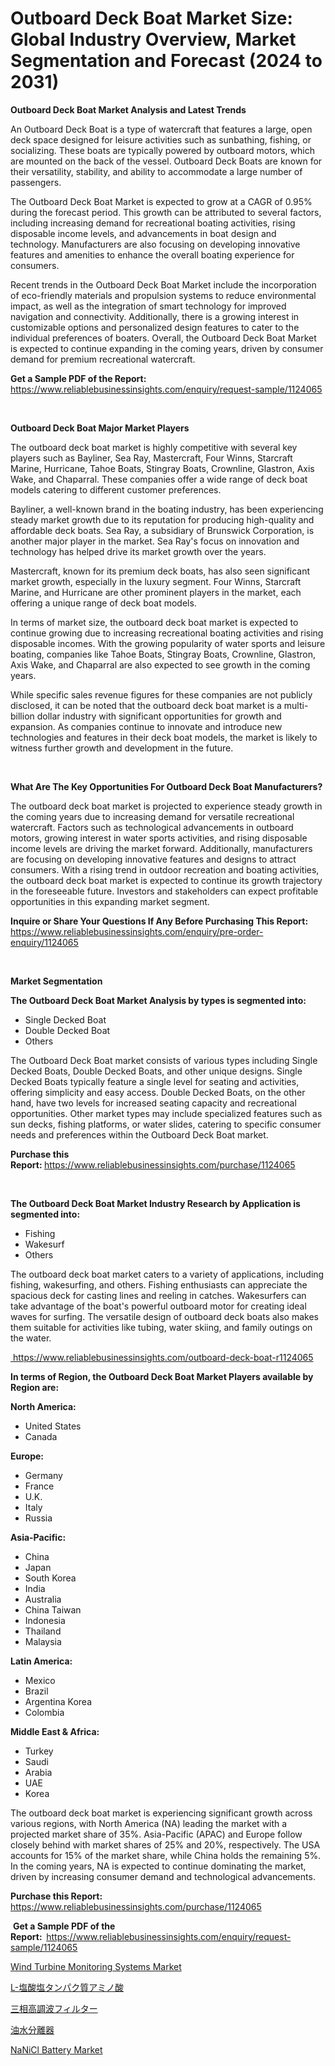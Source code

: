 <p><h1>Outboard Deck Boat Market Size: Global Industry Overview, Market Segmentation and Forecast (2024 to 2031)</h1></p><p><strong>Outboard Deck Boat Market Analysis and Latest Trends</strong></p>
<p><p>An Outboard Deck Boat is a type of watercraft that features a large, open deck space designed for leisure activities such as sunbathing, fishing, or socializing. These boats are typically powered by outboard motors, which are mounted on the back of the vessel. Outboard Deck Boats are known for their versatility, stability, and ability to accommodate a large number of passengers.</p><p>The Outboard Deck Boat Market is expected to grow at a CAGR of 0.95% during the forecast period. This growth can be attributed to several factors, including increasing demand for recreational boating activities, rising disposable income levels, and advancements in boat design and technology. Manufacturers are also focusing on developing innovative features and amenities to enhance the overall boating experience for consumers.</p><p>Recent trends in the Outboard Deck Boat Market include the incorporation of eco-friendly materials and propulsion systems to reduce environmental impact, as well as the integration of smart technology for improved navigation and connectivity. Additionally, there is a growing interest in customizable options and personalized design features to cater to the individual preferences of boaters. Overall, the Outboard Deck Boat Market is expected to continue expanding in the coming years, driven by consumer demand for premium recreational watercraft.</p></p>
<p><strong>Get a Sample PDF of the Report:&nbsp;</strong> <a href="https://www.reliablebusinessinsights.com/enquiry/request-sample/1124065">https://www.reliablebusinessinsights.com/enquiry/request-sample/1124065</a></p>
<p>&nbsp;</p>
<p><strong>Outboard Deck Boat Major Market Players</strong></p>
<p><p>The outboard deck boat market is highly competitive with several key players such as Bayliner, Sea Ray, Mastercraft, Four Winns, Starcraft Marine, Hurricane, Tahoe Boats, Stingray Boats, Crownline, Glastron, Axis Wake, and Chaparral. These companies offer a wide range of deck boat models catering to different customer preferences.</p><p>Bayliner, a well-known brand in the boating industry, has been experiencing steady market growth due to its reputation for producing high-quality and affordable deck boats. Sea Ray, a subsidiary of Brunswick Corporation, is another major player in the market. Sea Ray's focus on innovation and technology has helped drive its market growth over the years.</p><p>Mastercraft, known for its premium deck boats, has also seen significant market growth, especially in the luxury segment. Four Winns, Starcraft Marine, and Hurricane are other prominent players in the market, each offering a unique range of deck boat models.</p><p>In terms of market size, the outboard deck boat market is expected to continue growing due to increasing recreational boating activities and rising disposable incomes. With the growing popularity of water sports and leisure boating, companies like Tahoe Boats, Stingray Boats, Crownline, Glastron, Axis Wake, and Chaparral are also expected to see growth in the coming years.</p><p>While specific sales revenue figures for these companies are not publicly disclosed, it can be noted that the outboard deck boat market is a multi-billion dollar industry with significant opportunities for growth and expansion. As companies continue to innovate and introduce new technologies and features in their deck boat models, the market is likely to witness further growth and development in the future.</p></p>
<p>&nbsp;</p>
<p><strong>What Are The Key Opportunities For Outboard Deck Boat Manufacturers?</strong></p>
<p><p>The outboard deck boat market is projected to experience steady growth in the coming years due to increasing demand for versatile recreational watercraft. Factors such as technological advancements in outboard motors, growing interest in water sports activities, and rising disposable income levels are driving the market forward. Additionally, manufacturers are focusing on developing innovative features and designs to attract consumers. With a rising trend in outdoor recreation and boating activities, the outboard deck boat market is expected to continue its growth trajectory in the foreseeable future. Investors and stakeholders can expect profitable opportunities in this expanding market segment.</p></p>
<p><strong>Inquire or Share Your Questions If Any Before Purchasing This Report:</strong> <a href="https://www.reliablebusinessinsights.com/enquiry/pre-order-enquiry/1124065">https://www.reliablebusinessinsights.com/enquiry/pre-order-enquiry/1124065</a></p>
<p>&nbsp;</p>
<p><strong>Market Segmentation</strong></p>
<p><strong>The Outboard Deck Boat Market Analysis by types is segmented into:</strong></p>
<p><ul><li>Single Decked Boat</li><li>Double Decked Boat</li><li>Others</li></ul></p>
<p><p>The Outboard Deck Boat market consists of various types including Single Decked Boats, Double Decked Boats, and other unique designs. Single Decked Boats typically feature a single level for seating and activities, offering simplicity and easy access. Double Decked Boats, on the other hand, have two levels for increased seating capacity and recreational opportunities. Other market types may include specialized features such as sun decks, fishing platforms, or water slides, catering to specific consumer needs and preferences within the Outboard Deck Boat market.</p></p>
<p><strong>Purchase this Report:&nbsp;</strong><a href="https://www.reliablebusinessinsights.com/purchase/1124065">https://www.reliablebusinessinsights.com/purchase/1124065</a></p>
<p>&nbsp;</p>
<p><strong>The Outboard Deck Boat Market Industry Research by Application is segmented into:</strong></p>
<p><ul><li>Fishing</li><li>Wakesurf</li><li>Others</li></ul></p>
<p><p>The outboard deck boat market caters to a variety of applications, including fishing, wakesurfing, and others. Fishing enthusiasts can appreciate the spacious deck for casting lines and reeling in catches. Wakesurfers can take advantage of the boat's powerful outboard motor for creating ideal waves for surfing. The versatile design of outboard deck boats also makes them suitable for activities like tubing, water skiing, and family outings on the water.</p></p>
<p><a href="https://www.reliablebusinessinsights.com/outboard-deck-boat-r1124065">&nbsp;https://www.reliablebusinessinsights.com/outboard-deck-boat-r1124065</a></p>
<p><strong>In terms of Region, the Outboard Deck Boat Market Players available by Region are:</strong></p>
<p>
    <p> <strong> North America: </strong>
        <ul>
            <li>United States</li>
            <li>Canada</li>
        </ul>
        </p> 
    <p> <strong> Europe: </strong>
        <ul>
            <li>Germany</li>
            <li>France</li>
            <li>U.K.</li>
            <li>Italy</li>
            <li>Russia</li>
        </ul>
        </p> 
    <p> <strong> Asia-Pacific: </strong>
        <ul>
            <li>China</li>
            <li>Japan</li>
            <li>South Korea</li>
            <li>India</li>
            <li>Australia</li>
            <li>China Taiwan</li>
            <li>Indonesia</li>
            <li>Thailand</li>
            <li>Malaysia</li>
        </ul>
        </p> 
    <p> <strong> Latin America: </strong>
        <ul>
            <li>Mexico</li>
            <li>Brazil</li>
            <li>Argentina Korea</li>
            <li>Colombia</li>
        </ul>
        </p> 
    <p> <strong> Middle East & Africa: </strong>
        <ul>
            <li>Turkey</li>
            <li>Saudi</li>
            <li>Arabia</li>
            <li>UAE</li>
            <li>Korea</li>
        </ul>
    </p>
    </p>
<p><p>The outboard deck boat market is experiencing significant growth across various regions, with North America (NA) leading the market with a projected market share of 35%. Asia-Pacific (APAC) and Europe follow closely behind with market shares of 25% and 20%, respectively. The USA accounts for 15% of the market share, while China holds the remaining 5%. In the coming years, NA is expected to continue dominating the market, driven by increasing consumer demand and technological advancements.</p></p>
<p><strong>Purchase this Report: </strong><a href="https://www.reliablebusinessinsights.com/purchase/1124065">https://www.reliablebusinessinsights.com/purchase/1124065</a></p>
<p>&nbsp;<strong>Get a Sample PDF of the Report:&nbsp;&nbsp;</strong><a href="https://www.reliablebusinessinsights.com/enquiry/request-sample/1124065">https://www.reliablebusinessinsights.com/enquiry/request-sample/1124065</a></p>
<p><strong></strong></p>
<p><p><a href="https://github.com/kumertitash/Market-Research-Report-List-1/blob/main/wind-turbine-monitoring-systems-market.md">Wind Turbine Monitoring Systems Market</a></p><p><a href="https://github.com/leigh4852023/Market-Research-Report-List-1/blob/main/2773383152146.md">L-塩酸塩タンパク質アミノ酸</a></p><p><a href="https://medium.com/@pattypetd0/%E8%A3%BD%E5%93%81%E3%82%BF%E3%82%A4%E3%83%97-%E4%BD%8E%E9%9B%BB%E5%9C%A7%E9%AB%98%E8%AA%BF%E6%B3%A2-%E4%B8%AD%E9%9B%BB%E5%9C%A7%E9%AB%98%E8%AA%BF%E6%B3%A2-%E9%AB%98%E9%9B%BB%E5%9C%A7%E9%AB%98%E8%AA%BF%E6%B3%A2-%E3%82%A8%E3%83%B3%E3%83%89%E3%83%A6%E3%83%BC%E3%82%B9-%E7%94%A3%E6%A5%AD%E7%94%A8-%E5%95%86%E6%A5%AD%E7%94%A8-%E4%BD%8F%E5%AE%85%E7%94%A8-%E3%81%8A%E3%82%88%E3%81%B3%E5%9C%B0%E5%9F%9F%E3%81%AB%E3%82%88%E3%82%8B%E4%B8%89%E7%9B%B8%E8%AA%BF%E6%B3%A2%E3%83%95%E3%82%A3%E3%83%AB%E3%82%BF%E3%83%BC%E5%B8%82%E5%A0%B4%E3%83%AC%E3%83%9D%E3%83%BC%E3%83%882024%E5%B9%B4-2031%E5%B9%B4-bfff450d108a">三相高調波フィルター</a></p><p><a href="https://github.com/SimeonBode1/Market-Research-Report-List-1/blob/main/1050861152147.md">油水分離器</a></p><p><a href="https://github.com/huqhwmcs55/Market-Research-Report-List-1/blob/main/nanicl-battery-market.md">NaNiCl Battery Market</a></p></p>